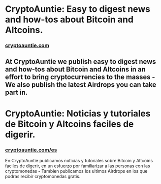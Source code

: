 # CryptoAuntie: Easy to digest news and how-tos about Bitcoin and Altcoins.

### [cryptoauntie.com](https://cryptoauntie.com/)

At CryptoAuntie we publish easy to digest news and how-tos about Bitcoin and Altcoins in an effort to bring cryptocurrencies to the masses - We also publish the latest Airdrops you can take part in.
---
# CryptoAuntie: Noticias y tutoriales de Bitcoin y Altcoins faciles de digerir.

### [cryptoauntie.com/es](https://cryptoauntie.com/es/)

En CryptoAuntie publicamos noticias y tutoriales sobre Bitcoin y Altcoins faciles de digerir, en un esfuerzo por familiarizar a las personas con las cryptomonedas - Tambien publicamos los ultimos Airdrops en los que podras recibir cryptomonedas gratis.